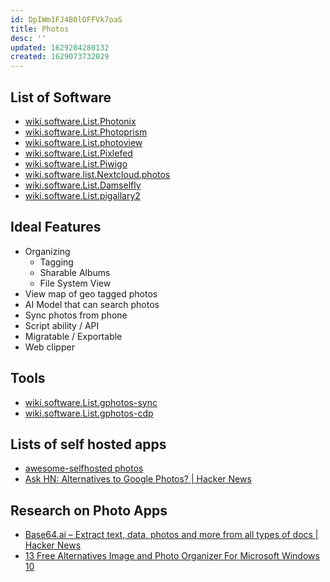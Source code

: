 ```yaml
---
id: DpIWm1FJ4B0lOFFVk7oaS
title: Photos
desc: ''
updated: 1629204280132
created: 1629073732029
---
```


## List of Software

* [wiki.software.List.Photonix](../../List/Photonix.md)
* [wiki.software.List.Photoprism](../../List/Photoprism.md)
* [wiki.software.List.photoview](../../List/photoview.md)
* [wiki.software.List.Pixlefed](../../List/Pixlefed.md)
* [wiki.software.List.Piwigo](../../List/Piwigo.md)
* [wiki.software.list.Nextcloud.photos](Nextcloud%20photos)
* [wiki.software.List.Damselfly](../../List/Damselfly.md)
* [wiki.software.List.pigallary2](../../List/pigallary2.md)

## Ideal Features

* Organizing
  * Tagging
  * Sharable Albums
  * File System View
* View map of geo tagged photos
* AI Model that can search photos
* Sync photos from phone
* Script ability / API
* Migratable / Exportable
* Web clipper

## Tools

* [wiki.software.List.gphotos-sync](../../List/gphotos-sync.md)
* [wiki.software.List.gphotos-cdp](../../List/gphotos-cdp.md)

## Lists of self hosted apps

* [awesome-selfhosted photos](https://github.com/awesome-selfhosted/awesome-selfhosted#photo-and-video-galleries)
* [Ask HN: Alternatives to Google Photos? | Hacker News](https://news.ycombinator.com/item?id=27338008)

## Research on Photo Apps

* [Base64.ai – Extract text, data, photos and more from all types of docs | Hacker News](https://news.ycombinator.com/item?id=26085538)
* [13 Free Alternatives Image and Photo Organizer For Microsoft Windows 10](https://www.geckoandfly.com/2306/alternative-photo-organizer-acdsee-10-photo-manager/)
